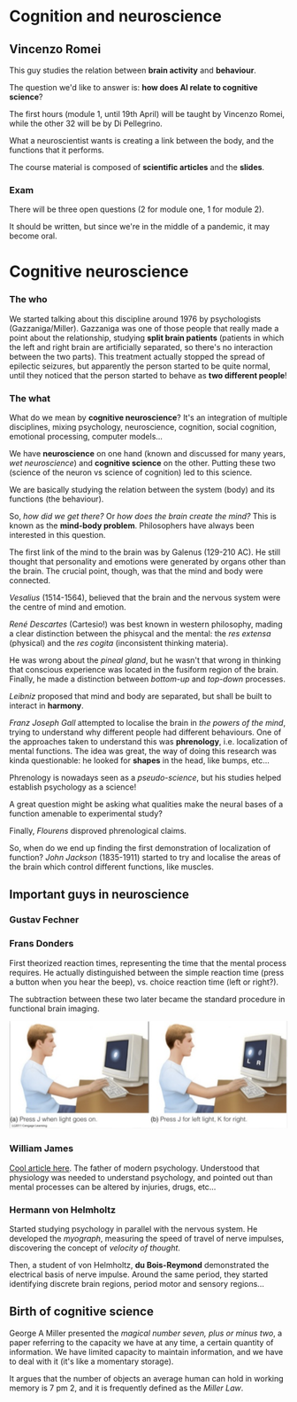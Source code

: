 # Cognition and neuroscience

## Vincenzo Romei

This guy studies the relation between **brain activity** and **behaviour**. 

The question we'd like to answer is: **how does AI relate to cognitive science**?

The first hours (module 1, until 19th April) will be taught by Vincenzo Romei, while the other 32 will be by Di Pellegrino.

What a neuroscientist wants is creating a link between the body, and the functions that it performs.

The course material is composed of **scientific articles** and the **slides**.

### Exam

There will be three open questions (2 for module one, 1 for module 2).

It should be written, but since we're in the middle of a pandemic, it may become oral.

# Cognitive neuroscience

### The who

We started talking about this discipline around 1976 by psychologists (Gazzaniga/Miller). Gazzaniga was one of those people that really made a point about the relationship, studying **split brain patients** (patients in which the left and right brain are artificially separated, so there's no interaction between the two parts). This treatment actually stopped the spread of epilectic seizures, but apparently the person started to be quite normal, until they noticed that the person started to behave as **two different people**!

### The what

What do we mean by **cognitive neuroscience**? It's an integration of multiple disciplines, mixing psychology, neuroscience, cognition, social cognition, emotional processing, computer models...

We have **neuroscience** on one hand (known and discussed for many years, *wet neuroscience*) and **cognitive science** on the other. Putting these two (science of the neuron vs science of cognition) led to this science.

We are basically studying the relation between the system (body) and its functions (the behaviour).

So, *how did we get there?* Or *how does the brain create the mind?* This is known as the **mind-body problem**. Philosophers have always been interested in this question.

The first link of the mind to the brain was by Galenus (129-210 AC). He still thought that personality and emotions were generated by organs other than the brain. The crucial point, though, was that the mind and body were connected.

*Vesalius* (1514-1564), believed that the brain and the nervous system were the centre of mind and emotion. 

*René Descartes* (Cartesio!) was best known in western philosophy, mading a clear distinction between the phisycal and the mental: the *res extensa* (physical) and the *res cogita* (inconsistent thinking materia).

He was wrong about the *pineal gland*, but he wasn't that wrong in thinking that conscious experience was located in the fusiform region of the brain. Finally, he made a distinction between *bottom-up* and *top-down* processes.

*Leibniz* proposed that mind and body are separated, but shall be built to interact in **harmony**.

*Franz Joseph Gall* attempted to localise the brain in *the powers of the mind*, trying to understand why different people had different behaviours. One of the approaches taken to understand this was **phrenology**, i.e. localization of mental functions. The idea was great, the way of doing this research was kinda questionable: he looked for **shapes** in the head, like bumps, etc...

Phrenology is nowadays seen as a *pseudo-science*, but his studies helped establish psychology as a science!

A great question might be asking what qualities make the neural bases of a function amenable to experimental study? 

Finally, *Flourens* disproved phrenological claims. 

So, when do we end up finding the first demonstration of localization of function? *John Jackson* (1835-1911) started to try and localise the areas of the brain which control different functions, like muscles.

## Important guys in neuroscience 

### Gustav Fechner

### Frans Donders

First theorized reaction times, representing the time that the mental process requires. He actually distinguished between the simple reaction time (press a button when you hear the beep), vs. choice reaction time (left or right?).

The subtraction between these two later became the standard procedure in functional brain imaging. 



![Donders' experiment](./res/donders.png) 

### William James

[Cool article here](https://markmanson.net/the-prime-belief). The father of modern psychology. Understood that physiology was needed to understand psychology, and pointed out than mental processes can be altered by injuries, drugs, etc...

### Hermann von Helmholtz

Started studying psychology in parallel with the nervous system. He developed the *myograph*, measuring the speed of travel of nerve impulses, discovering the concept of *velocity of thought*.

Then, a student of von Helmholtz, **du Bois-Reymond** demonstrated the electrical basis of nerve impulse. Around the same period, they started identifying discrete brain regions, period motor and sensory regions...

## Birth of cognitive science

George A Miller presented the *magical number seven, plus or minus two*, a paper referring to the capacity we have at any time, a certain quantity of information. We have limited capacity to maintain information, and we have to deal with it (it's like a momentary storage).

It argues that the number of objects an average human can hold in working memory is 7 pm 2, and it is frequently defined as the *Miller Law*.

